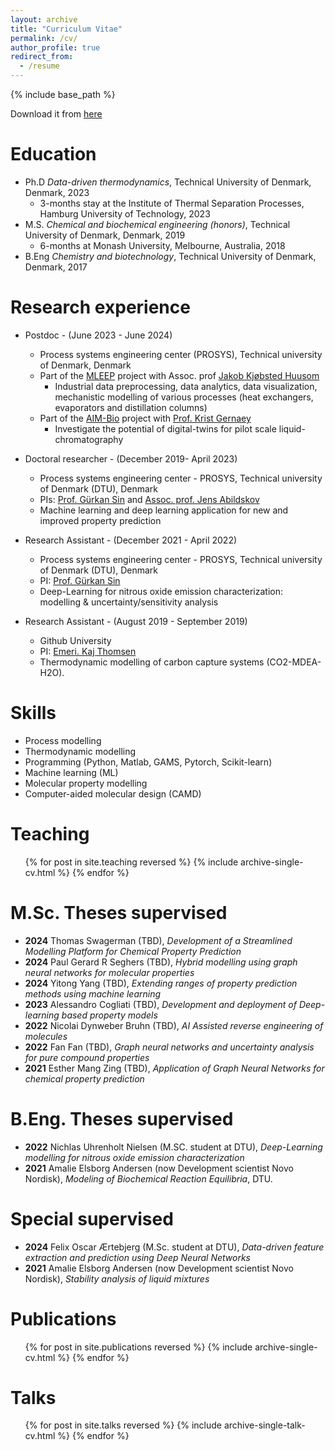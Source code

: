 ```yaml
---
layout: archive
title: "Curriculum Vitae"
permalink: /cv/
author_profile: true
redirect_from:
  - /resume
---
```


{% include base_path %}

Download it from [here](/files/cv_adem.pdf)

Education
======
* Ph.D *Data-driven thermodynamics*, Technical University of Denmark, Denmark, 2023
  * 3-months stay at the Institute of Thermal Separation Processes, Hamburg University of Technology, 2023
* M.S. *Chemical and biochemical engineering (honors)*, Technical University of Denmark, Denmark, 2019
  * 6-months at Monash University, Melbourne, Australia, 2018
* B.Eng *Chemistry and biotechnology*, Technical University of Denmark, Denmark, 2017

Research experience
======
* Postdoc - (June 2023 - June 2024)
  * Process systems engineering center (PROSYS), Technical university of Denmark, Denmark
  * Part of the [MLEEP](https://mleep.dk/) project with Assoc. prof [Jakob Kjøbsted Huusom](https://orbit.dtu.dk/en/persons/jakob-kj%C3%B8bsted-huusom)
    * Industrial data preprocessing, data analytics, data visualization, mechanistic modelling of various processes (heat exchangers, evaporators and distillation columns)
  * Part of the [AIM-Bio](https://aim-bio.ncsu.edu/) project with [Prof. Krist Gernaey](https://orbit.dtu.dk/en/persons/krist-victor-bernard-gernaey) 
    * Investigate the potential of digital-twins for pilot scale liquid-chromatography 

* Doctoral researcher - (December 2019- April 2023)
  * Process systems engineering center - PROSYS, Technical university of Denmark (DTU), Denmark
  * PIs: [Prof. Gürkan Sin](https://orbit.dtu.dk/en/persons/g%C3%BCrkan-sin) and [Assoc. prof. Jens Abildskov](https://orbit.dtu.dk/en/persons/jens-abildskov)
  * Machine learning and deep learning application for new and improved property prediction

* Research Assistant - (December 2021 - April 2022)
  * Process systems engineering center - PROSYS, Technical university of Denmark (DTU), Denmark
  * PI: [Prof. Gürkan Sin](https://orbit.dtu.dk/en/persons/g%C3%BCrkan-sin)
  * Deep-Learning for nitrous oxide emission characterization: modelling & uncertainty/sensitivity analysis

* Research Assistant - (August 2019 - September 2019)
  * Github University
  * PI: [Emeri. Kaj Thomsen](https://www.dtu.dk/english/person/kaj-thomsen?id=2471&entity=profile)
  * Thermodynamic modelling of carbon capture systems (CO2-MDEA-H2O).
  
Skills
======
* Process modelling
* Thermodynamic modelling
* Programming (Python, Matlab, GAMS, Pytorch, Scikit-learn)
* Machine learning (ML)
* Molecular property modelling
* Computer-aided molecular design (CAMD)

Teaching
======
  <ul>{% for post in site.teaching reversed %}
    {% include archive-single-cv.html %}
  {% endfor %}</ul>

M.Sc. Theses supervised
======
* **2024** Thomas Swagerman (TBD), *Development of a Streamlined Modelling Platform for Chemical Property Prediction*
* **2024** Paul Gerard R Seghers (TBD), *Hybrid modelling using graph neural networks for molecular properties*
* **2024** Yitong Yang (TBD), *Extending ranges of property prediction methods using machine learning* 
* **2023** Alessandro Cogliati (TBD), *Development and deployment of Deep-learning based property models*
* **2022** Nicolai Dynweber Bruhn (TBD), *AI Assisted reverse engineering of molecules*
* **2022** Fan Fan (TBD), *Graph neural networks and uncertainty analysis for pure compound properties*
* **2021** Esther Mang Zing (TBD), *Application of Graph Neural Networks for chemical property prediction*


B.Eng. Theses supervised
======
* **2022** Nichlas Uhrenholt Nielsen (M.SC. student at DTU), *Deep-Learning modelling for nitrous oxide  emission characterization*
* **2021** Amalie Elsborg Andersen (now Development scientist Novo Nordisk), *Modeling of Biochemical Reaction Equilibria*, DTU.

Special supervised
======
* **2024** Felix Oscar Ærtebjerg (M.Sc. student at DTU), *Data-driven feature extraction and prediction using Deep Neural Networks*
* **2021** Amalie Elsborg Andersen (now Development scientist Novo Nordisk), *Stability analysis of liquid mixtures*

Publications
======
  <ul>{% for post in site.publications reversed %}
    {% include archive-single-cv.html %}
  {% endfor %}</ul>
  
Talks
======
  <ul>{% for post in site.talks reversed %}
    {% include archive-single-talk-cv.html  %}
  {% endfor %}</ul>
  

  
